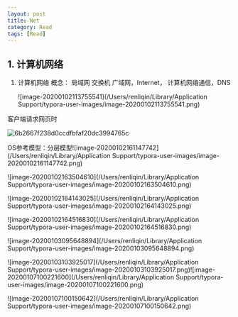 ```yaml
---
layout: post
title: Net
category: Read
tags: [Read]
---
```



## 1. 计算机网络

1. 计算机网络 概念： 局域网 交换机 广域网，Internet， 计算机网络通信，DNS

    

   ![image-20200102113755541](/Users/renliqin/Library/Application Support/typora-user-images/image-20200102113755541.png)

客户端请求网页时

![6b2667f238d0ccdfbfaf20dc3994765c](/Users/renliqin/Library/Caches/BaiduMacHi/Share/images/6b2667f238d0ccdfbfaf20dc3994765c.png)

OS参考模型：分层模型![image-20200102161147742](/Users/renliqin/Library/Application Support/typora-user-images/image-20200102161147742.png)

![image-20200102163504610](/Users/renliqin/Library/Application Support/typora-user-images/image-20200102163504610.png)

![image-20200102164143025](/Users/renliqin/Library/Application Support/typora-user-images/image-20200102164143025.png)

![image-20200102164516830](/Users/renliqin/Library/Application Support/typora-user-images/image-20200102164516830.png)

![image-20200103095648894](/Users/renliqin/Library/Application Support/typora-user-images/image-20200103095648894.png)

![image-20200103103925017](/Users/renliqin/Library/Application Support/typora-user-images/image-20200103103925017.png)![image-20200107100221600](/Users/renliqin/Library/Application Support/typora-user-images/image-20200107100221600.png)

![image-20200107100150642](/Users/renliqin/Library/Application Support/typora-user-images/image-20200107100150642.png)








